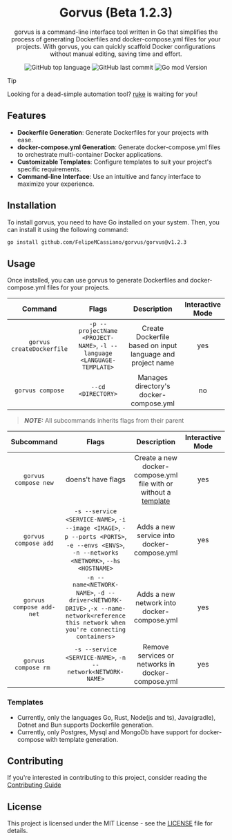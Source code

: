 <div align='center'>
  <h1>Gorvus (Beta 1.2.3)</h1>
  <p>gorvus is a command-line interface tool written in Go that simplifies the process of generating Dockerfiles and docker-compose.yml files for your projects. With gorvus, you can quickly scaffold Docker configurations without manual editing, saving time and effort.</p>
  <img src='https://img.shields.io/github/languages/top/FelipeMCassiano/gorvus' alt='GitHub top language' />
  <img src='https://img.shields.io/github/last-commit/FelipeMCassiano/gorvus' alt='GitHub last commit' />
  <img src= 'https://img.shields.io/github/go-mod/go-version/FelipeMCassiano/gorvus' alt='Go mod Version'/>
</div>

> [!TIP]
> Looking for a dead-simple automation tool? [ruke](https://github.com/kauefraga/ruke) is waiting for you!

## Features

- **Dockerfile Generation**: Generate Dockerfiles for your projects with ease.
- **docker-compose.yml Generation**: Generate docker-compose.yml files to orchestrate multi-container Docker applications.
- **Customizable Templates**: Configure templates to suit your project's specific requirements.
- **Command-line Interface**: Use an intuitive and fancy interface to maximize your experience.

## Installation

To install gorvus, you need to have Go installed on your system. Then, you can install it using the following command:

```bash
go install github.com/FelipeMCassiano/gorvus/gorvus@v1.2.3
```
## Usage

Once installed, you can use gorvus to generate Dockerfiles and docker-compose.yml files for your projects.

| Command | Flags | Description | Interactive Mode|
| :---: | :---: | :---: | :---:|
| `gorvus createDockerfile` | `-p --projectName <PROJECT-NAME>`, `-l --language <LANGUAGE-TEMPLATE>` |  Create Dockerfile based on input language and project name | yes |
| `gorvus compose` | `--cd <DIRECTORY>` | Manages directory's docker-compose.yml | no |

> **_NOTE:_** All subcommands inherits flags from their parent

| Subcommand | Flags | Description | Interactive Mode |
| :-----: | :---: | :---: | :---: |
| `gorvus compose new` | doens't have flags | Create a new docker-compose.yml file with or without a [template](###Templates) | yes |
| `gorvus compose add` | `-s --service <SERVICE-NAME>`, `-i --image <IMAGE>`, `-p --ports <PORTS>`, `-e --envs <ENVS>`, `-n --networks <NETWORK>`, `--hs <HOSTNAME>` | Adds a new service into docker-compose.yml | yes |
| `gorvus compose add-net` | `-n --name<NETWORK-NAME>`, `-d --driver<NETWORK-DRIVE>` ,`-x --name-network<reference this network when you're connecting containers>` | Adds a new network into docker-compose.yml | yes |
| `gorvus compose rm ` | `-s --service <SERVICE-NAME>`, `-n --network<NETWORK-NAME>` | Remove services or networks in docker-compose.yml | yes |

### Templates
- Currently, only the languages Go, Rust, Node(js and ts), Java(gradle), Dotnet and Bun supports Dockerfile generation.
-  Currently, only Postgres, Mysql and MongoDb have support for docker-compose with template generation.

## Contributing

If you're interested in contributing to this project, consider reading the [Contributing Guide](CONTRIBUTING.md)

## License

This project is licensed under the MIT License - see the [LICENSE](LICENSE) file for details.

